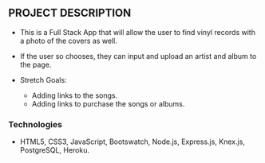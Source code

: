 ## PROJECT DESCRIPTION

* This is a Full Stack App that will allow the user to find vinyl records with a photo of the covers as well. 

* If the user so chooses, they can input and upload an artist and album to the page.

* Stretch Goals:
    * Adding links to the songs.
    * Adding links to purchase the songs or albums.

### Technologies
* HTML5, CSS3, JavaScript, Bootswatch, Node.js, Express.js, Knex.js, PostgreSQL, Heroku.

